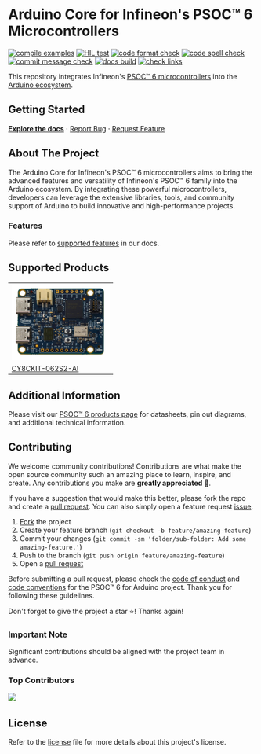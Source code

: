 # Arduino Core for Infineon's PSOC™ 6 Microcontrollers

<!-- PROJECT SHIELDS -->
[![compile examples](https://github.com/Infineon/arduino-core-psoc6/actions/workflows/compile_examples.yml/badge.svg)](https://github.com/Infineon/arduino-core-psoc6/actions/workflows/compile_examples.yml)
[![HIL test](https://github.com/Infineon/arduino-core-psoc6/actions/workflows/hil_unity_checks.yml/badge.svg)](https://github.com/Infineon/arduino-core-psoc6/actions/workflows/hil_unity_checks.yml)
[![code format check](https://github.com/Infineon/arduino-core-psoc6/actions/workflows/code_formatting.yml/badge.svg)](https://github.com/Infineon/arduino-core-psoc6/actions/workflows/code_formatting.yml)
[![code spell check](https://github.com/Infineon/arduino-core-psoc6/actions/workflows/codespell.yml/badge.svg)](https://github.com/Infineon/arduino-core-psoc6/actions/workflows/codespell.yml)
[![commit message check](https://github.com/Infineon/arduino-core-psoc6/actions/workflows/commit_formatting.yml/badge.svg)](https://github.com/Infineon/arduino-core-psoc6/actions/workflows/commit_formatting.yml)
[![docs build](https://readthedocs.org/projects/arduino-core-psoc6/badge/?version=latest)](https://arduino-core-psoc6.readthedocs.io/en/latest/?badge=latest)
[![check links](https://github.com/Infineon/arduino-core-psoc6/actions/workflows/check_links.yml/badge.svg)](https://github.com/Infineon/arduino-core-psoc6/actions/workflows/check_links.yml)

This repository integrates Infineon's [PSOC™ 6 microcontrollers](https://www.infineon.com/cms/en/product/microcontroller/32-bit-psoc-arm-cortex-microcontroller/psoc-6-32-bit-arm-cortex-m4-mcu/) into the [Arduino ecosystem](https://www.arduino.cc/en/main/software).

## Getting Started

[**Explore the docs**](https://arduino-core-psoc6.readthedocs.io/en/latest/)
· [Report Bug](https://github.com/Infineon/arduino-core-psoc6/issues/new?labels=bug&template=bug_report.md)
· [Request Feature](https://github.com/Infineon/arduino-core-psoc6/issues/new?labels=enhancement&template=feature_request.md)

## About The Project

The Arduino Core for Infineon's PSOC™ 6 microcontrollers aims to bring the advanced features and versatility of Infineon's PSOC™ 6 family into the Arduino ecosystem. By integrating these powerful microcontrollers, developers can leverage the extensive libraries, tools, and community support of Arduino to build innovative and high-performance projects.

### Features

Please refer to [supported features](https://arduino-core-psoc6.readthedocs.io/en/latest/supported-features.html) in our docs.

## Supported Products

<table>
    <tr>
        <td><img src="docs/img/board_CY8CKIT-062S2-AI.png" width=200></td>
    </tr>
    <tr>
        <td style="test-align : center"><a href="https://www.infineon.com/cms/en/product/evaluation-boards/cy8ckit-062s2-ai/">CY8CKIT-062S2-AI</a></td>
    </tr>
</table>

## Additional Information

Please visit our [PSOC™ 6 products page](https://www.infineon.com/products/microcontroller/32-bit-psoc-arm-cortex/psoc-6-m4-mcu) for datasheets, pin out diagrams, and additional technical information.

## Contributing

We welcome community contributions! Contributions are what make the open source community such an amazing place to learn, inspire, and create. Any contributions you make are **greatly appreciated** 👐.

If you have a suggestion that would make this better, please fork the repo and create a [pull request](https://github.com/Infineon/arduino-core-psoc6/pulls). You can also simply open a feature request [issue](https://github.com/Infineon/arduino-core-psoc6/issues).

1. [Fork](https://github.com/Infineon/arduino-core-psoc6/fork) the project
2. Create your feature branch (`git checkout -b feature/amazing-feature`)
3. Commit your changes (`git commit -sm 'folder/sub-folder: Add some amazing-feature.'`)
4. Push to the branch (`git push origin feature/amazing-feature`)
5. Open a [pull request](https://github.com/Infineon/arduino-core-psoc6/pulls)

Before submitting a pull request, please check the [code of conduct](https://github.com/Infineon/arduino-core-psoc6/blob/main/CODE_OF_CONDUCT.md) and [code conventions](https://github.com/Infineon/arduino-core-psoc6/blob/main/CODE_CONVENTIONS.md) for the PSOC™ 6 for Arduino project. Thank you for following these guidelines.

Don't forget to give the project a star :star:! Thanks again!

### Important Note

Significant contributions should be aligned with the project team in advance.

### Top Contributors

<a href="https://github.com/Infineon/arduino-core-psoc6/graphs/contributors">
  <img src="https://contrib.rocks/image?repo=Infineon/arduino-core-psoc6&max=50&columns=50" />
</a>

## License
Refer to the [license](LICENSE.md) file for more details about this project's license.